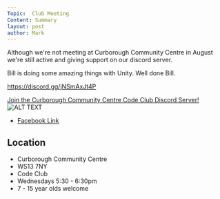 ```yaml
---
Topic:  Club Meeting
Content: Summary
layout: post
author: Mark
---
```

Although we're not meeting at Curborough Community Centre in August we're still active and giving support on our discord server.

Bill is doing some amazing things with Unity. Well done Bill.

https://discord.gg/jNSmAxJt4P

[Join the Curborough Community Centre Code Club Discord Server!](https://l.facebook.com/l.php?u=https%3A%2F%2Fdiscord.gg%2FjNSmAxJt4P&h=AT1M018mjrwQR4LnAl9co9dFGjTPkIuEiz2xwr1IiOGYbGgIbQ-OZPC25li3oYb_tlRV7CoLMaJyZ9JUyeRw-MEPMSdXs34n4PNVPl5fye7Afh5jx7LLSUEfPZxtYxPq&s=1)![ALT TEXT](https://external.fbhx6-1.fna.fbcdn.net/emg1/v/t13/13957814808962068580?url=https%3A%2F%2Fcdn.discordapp.com%2Ficons%2F752788181954461750%2Fffc72da0d75123f00019873ad95b9e43.jpg%3Fsize%3D256&fb_obo=1&utld=discordapp.com&stp=c0.5000x0.5000f_dst-emg0_p200x200_q75&ccb=13-1&oh=06_AbGIcl6VqTpIf00Bin7d_ToFUbcq_hCUJ6ZaI4zJTKO3zw&oe=65289D0C&_nc_sid=e609ca)

* [Facebook Link](https://www.facebook.com/1481985248595237/posts/5094005390726520/)

## Location

* Curborough Community Centre
* WS13 7NY
* Code Club
* Wednesdays 5:30 - 6:30pm
* 7 - 15 year olds welcome

